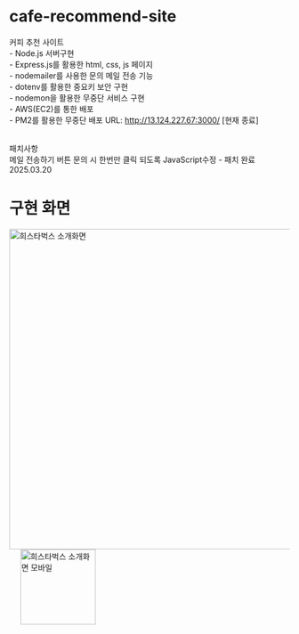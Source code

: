 # cafe-recommend-site
커피 추천 사이트
<br> - Node.js 서버구현 
<br> - Express.js를 활용한 html, css, js 페이지 
<br> - nodemailer를 사용한 문의 메일 전송 기능
<br> - dotenv를 활용한 중요키 보안 구현 
<br> - nodemon을 활용한 무중단 서비스 구현
<br> - AWS(EC2)를 통한 배포
<br> - PM2를 활용한 무중단 배포  URL: http://13.124.227.67:3000/ [현재 종료]

<br> 패치사항
<br> 메일 전송하기 버튼 문의 시 한번만 클릭 되도록 JavaScript수정 - 패치 완료 2025.03.20

# 구현 화면
<img width="576" alt="희스타벅스 소개화면" src="https://github.com/user-attachments/assets/18aec2b7-ac08-4807-bdb8-f5a789948b1d" /> &#160;&#160;&#160;&#160;
<img width="135" alt="희스타벅스 소개화면 모바일" src="https://github.com/user-attachments/assets/1ffd0a6d-4dac-4be8-b80a-3436261e97e7" />
